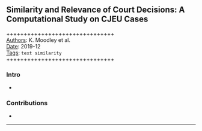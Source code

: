 ## Similarity and Relevance of Court Decisions: A Computational Study on CJEU Cases

+++++++++++++++++++++++++++++++  
<ins>Authors</ins>: K. Moodley et al.  
<ins>Date</ins>: 2019-12  
<ins>Tags</ins>: `text similarity`  
+++++++++++++++++++++++++++++++  


### Intro

- 


### Contributions

- 

***

